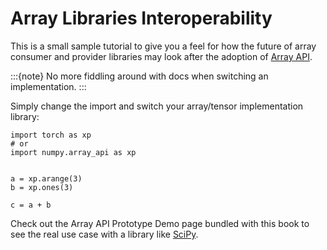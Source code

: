 # Array Libraries Interoperability

This is a small sample tutorial to give you a feel for how the future of array consumer and provider libraries may look after the adoption of [Array API](https://data-apis.org/array-api/latest/).

:::{note}
No more fiddling around with docs when switching an implementation.
:::

Simply change the import and switch your array/tensor implementation library:

```
import torch as xp
# or
import numpy.array_api as xp


a = xp.arange(3)
b = xp.ones(3)

c = a + b
```

Check out the Array API Prototype Demo page bundled with this book to see the real use case with a library like [SciPy](https://github.com/scipy/scipy).

